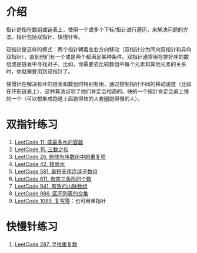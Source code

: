 # 介绍

指针是指在数组或链表上，使用一个或多个下标/指针进行遍历，来解决问题的方法。指针包括双指针、快慢针等。

双指针是这样的模式：两个指针朝着左右方向移动（双指针分为同向双指针和异向双指针），直到他们有一个或是两个都满足某种条件。双指针通常用在排好序的数组或是链表中寻找对子。比如，你需要去比较数组中每个元素和其他元素的关系时，你就需要用到双指针了。

快慢针在解决有环的链表和数组时特别有用，通过控制指针不同的移动速度（比如在环形链表上），这种算法证明了他们肯定会相遇的。快的一个指针肯定会追上慢的一个（可以想象成跑道上面跑得快的人套圈跑得慢的人）。

# 双指针练习

1. [LeetCode 11. 盛最多水的容器](https://leetcode-cn.com/problems/container-with-most-water/)
2. [LeetCode 15. 三数之和](https://leetcode-cn.com/problems/3sum/)
3. [LeetCode 26. 删除有序数组中的重复项](https://leetcode.cn/problems/remove-duplicates-from-sorted-array/)
4. [LeetCode 42. 接雨水](https://leetcode-cn.com/problems/trapping-rain-water/)
5. [LeetCode 581. 最短无序连续子数组](https://leetcode-cn.com/problems/shortest-unsorted-continuous-subarray)
6. [LeetCode 611. 有效三角形的个数](https://leetcode-cn.com/problems/valid-triangle-number/)
7. [LeetCode 941. 有效的山脉数组](https://leetcode-cn.com/problems/valid-mountain-array/)
8. [LeetCode 986. 区间列表的交集](https://leetcode-cn.com/problems/interval-list-intersections/)
9. [LeetCode 1089. 复写零](https://leetcode-cn.com/problems/duplicate-zeros/)：也可用单指针

# 快慢针练习

1. [LeetCode 287. 寻找重复数](https://leetcode-cn.com/problems/find-the-duplicate-number/)